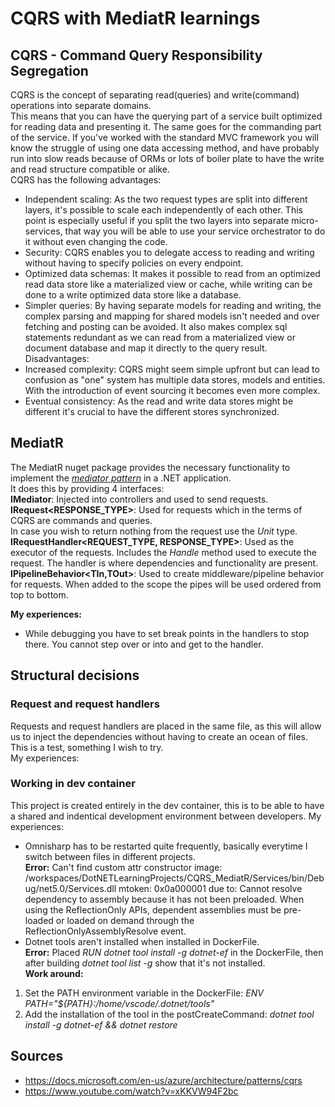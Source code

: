 # CQRS with MediatR learnings

## CQRS - Command Query Responsibility Segregation
CQRS is the concept of separating read(queries) and write(command) operations into separate domains.  
This means that you can have the querying part of a service built optimized for reading data and presenting it. The same goes for the commanding part of the service. If you've worked with the standard MVC framework you will know the struggle of using one data accessing method, and have probably run into slow reads because of ORMs or lots of boiler plate to have the write and read structure compatible or alike.  
CQRS has the following advantages:
- Independent scaling: As the two request types are split into different layers, it's possible to scale each independently of each other. This point is especially useful if you split the two layers into separate micro-services, that way you will be able to use your service orchestrator to do it without even changing the code.
- Security: CQRS enables you to delegate access to reading and writing without having to specify policies on every endpoint.
- Optimized data schemas: It makes it possible to read from an optimized read data store like a materialized view or cache, while writing can be done to a write optimized data store like a database.
- Simpler queries: By having separate models for reading and writing, the complex parsing and mapping for shared models isn't needed and over fetching and posting can be avoided. It also makes complex sql statements redundant as we can read from a materialized view or document database and map it directly to the query result.  
Disadvantages: 
- Increased complexity: CQRS might seem simple upfront but can lead to confusion as "one" system has multiple data stores, models and entities. With the introduction of event sourcing it becomes even more complex.
- Eventual consistency: As the read and write data stores might be different it's crucial to have the different stores synchronized.  

## MediatR
The MediatR nuget package provides the necessary functionality to implement the *[mediator pattern](https://en.wikipedia.org/wiki/Mediator_pattern)* in a .NET application.  
It does this by providing 4 interfaces:  
**IMediator**: Injected into controllers and used to send requests.  
**IRequest<RESPONSE_TYPE>**: Used for requests which in the terms of CQRS are commands and queries.  
In case you wish to return nothing from the request use the *Unit* type.  
**IRequestHandler<REQUEST_TYPE, RESPONSE_TYPE>**: Used as the executor of the requests. Includes the *Handle* method used to execute the request. The handler is where dependencies and functionality are present.  
**IPipelineBehavior<TIn,TOut>**: Used to create middleware/pipeline behavior for requests. When added to the scope the pipes will be used ordered from top to bottom.  

**My experiences:**  
- While debugging you have to set break points in the handlers to stop there. You cannot step over or into and get to the handler.

## Structural decisions
### Request and request handlers
Requests and request handlers are placed in the same file, as this will allow us to inject the dependencies without having to create an ocean of files. This is a test, something I wish to try.  
My experiences:  

### Working in dev container
This project is created entirely in the dev container, this is to be able to have a shared and indentical development environment between developers.
My experiences:  
- Omnisharp has to be restarted quite frequently, basically everytime I switch between files in different projects.  
**Error:** Can't find custom attr constructor image: /workspaces/DotNETLearningProjects/CQRS_MediatR/Services/bin/Debug/net5.0/Services.dll mtoken: 0x0a000001 due to: Cannot resolve dependency to assembly because it has not been preloaded. When using the ReflectionOnly APIs, dependent assemblies must be pre-loaded or loaded on demand through the ReflectionOnlyAssemblyResolve event.
- Dotnet tools aren't installed when installed in DockerFile.  
**Error:** Placed *RUN dotnet tool install -g dotnet-ef* in the DockerFile, then after building *dotnet tool list -g* show that it's not installed.  
**Work around:**
1. Set the PATH environment variable in the DockerFile: *ENV PATH="${PATH}:/home/vscode/.dotnet/tools"*
2. Add the installation of the tool in the postCreateCommand: *dotnet tool install -g dotnet-ef && dotnet restore*


## Sources
- https://docs.microsoft.com/en-us/azure/architecture/patterns/cqrs
- https://www.youtube.com/watch?v=xKKVW94F2bc